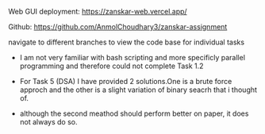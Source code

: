 Web GUI deployment: https://zanskar-web.vercel.app/

Github: https://github.com/AnmolChoudhary3/zanskar-assignment


navigate to different branches to view the code base for individual tasks


- I am not very familiar with bash scripting and more specificly parallel programming and therefore could not complete Task 1.2

- For Task 5 (DSA) I have provided 2 solutions.One is a brute force approch and the other is a slight variation of binary seacrh that i thought of.

- although the second meathod should perform better on paper, it does not always do so.